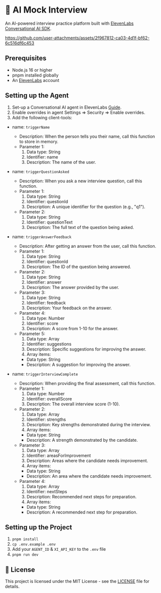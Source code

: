 # 🎯 AI Mock Interview

An AI-powered interview practice platform built with [ElevenLabs Conversational AI SDK](https://www.npmjs.com/package/@11labs/react).


https://github.com/user-attachments/assets/2f967812-ca03-4d1f-bf62-6c516df6c453


## Prerequisites

- Node.js 16 or higher
- pnpm installed globally
- An [ElevenLabs](https://elevenlabs.io) account

## Setting up the Agent

1. Set-up a Conversational AI agent in ElevenLabs [Guide](https://elevenlabs.io/docs/conversational-ai/docs/agent-setup).
2. Enable overrides in agent Settings => Security => Enable overrides.
3. Add the following client-tools:


  - name: `triggerName`

    - Description: When the person tells you their name, call this function to store in memory.
    - Parameter 1:
      1. Data type: String
      2. Identifier: name
      3. Description: The name of the user.

  - name: `triggerQuestionAsked`

    - Description: When you ask a new interview question, call this function.
    - Parameter 1:
      1. Data type: String
      2. Identifier: questionId
      3. Description: A unique identifier for the question (e.g., "q1").
    - Parameter 2:
      1. Data type: String
      2. Identifier: questionText
      3. Description: The full text of the question being asked.

  - name: `triggerAnswerFeedback`

    - Description: After getting an answer from the user, call this function.
    - Parameter 1:
      1. Data type: String
      2. Identifier: questionId
      3. Description: The ID of the question being answered.
    - Parameter 2:
      1. Data type: String
      2. Identifier: answer
      3. Description: The answer provided by the user.
    - Parameter 3:
      1. Data type: String
      2. Identifier: feedback
      3. Description: Your feedback on the answer.
    - Parameter 4:
      1. Data type: Number
      2. Identifier: score
      3. Description: A score from 1-10 for the answer.
    - Parameter 5:
      1. Data type: Array
      2. Identifier: suggestions
      3. Description: Specific suggestions for improving the answer.
      4. Array items:
        - Data type: String
        - Description: A suggestion for improving the answer.

  - name: `triggerInterviewComplete`

    - Description: When providing the final assessment, call this function.
    - Parameter 1:
      1. Data type: Number
      2. Identifier: overallScore
      3. Description: The overall interview score (1-10).
    - Parameter 2:
      1. Data type: Array
      2. Identifier: strengths
      3. Description: Key strengths demonstrated during the interview.
      4. Array items:
        - Data type: String
        - Description: A strength demonstrated by the candidate.
    - Parameter 3:
      1. Data type: Array
      2. Identifier: areasForImprovement
      3. Description: Areas where the candidate needs improvement.
      4. Array items:
        - Data type: String
        - Description: An area where the candidate needs improvement.
    - Parameter 4:
      1. Data type: Array
      2. Identifier: nextSteps
      3. Description: Recommended next steps for preparation.
      4. Array items:
        - Data type: String
        - Description: A recommended next step for preparation.


## Setting up the Project

1. `pnpm install`
2. `cp .env.example .env`
3. Add your `AGENT_ID` & `XI_API_KEY` to the `.env` file
3. `pnpm run dev`

## 📝 License

This project is licensed under the MIT License - see the [LICENSE](LICENSE) file for details. 
